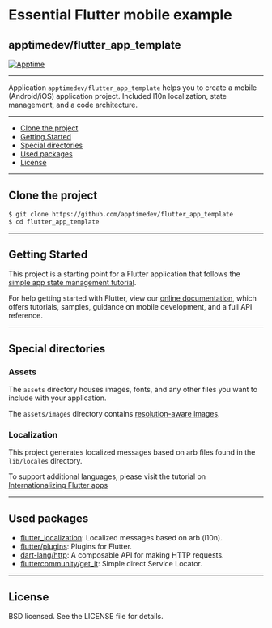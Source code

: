# Essential Flutter mobile example
## apptimedev/flutter_app_template

[![Apptime](https://apptime.dev/icons/icon-128x128.png)](https://apptime.dev)

---

Application `apptimedev/flutter_app_template` helps you to create a mobile (Android/iOS) application project. Included l10n localization, state management, and a code architecture.

---

* [Clone the project](#clone-the-project)
* [Getting Started](#getting-started)
* [Special directories](#special-directories)
* [Used packages](#used-packages)
* [License](#license)

---

## Clone the project

```sh
$ git clone https://github.com/apptimedev/flutter_app_template
$ cd flutter_app_template
```

---


## Getting Started

This project is a starting point for a Flutter application that follows the
[simple app state management
tutorial](https://flutter.dev/docs/development/data-and-backend/state-mgmt/simple).

For help getting started with Flutter, view our
[online documentation](https://flutter.dev/docs), which offers tutorials,
samples, guidance on mobile development, and a full API reference.

---

## Special directories

### Assets

The `assets` directory houses images, fonts, and any other files you want to
include with your application.

The `assets/images` directory contains [resolution-aware
images](https://flutter.dev/docs/development/ui/assets-and-images#resolution-aware).

### Localization

This project generates localized messages based on arb files found in
the `lib/locales` directory.

To support additional languages, please visit the tutorial on
[Internationalizing Flutter
apps](https://flutter.dev/docs/development/accessibility-and-localization/internationalization)

---

## Used packages

* [flutter_localization](https://docs.flutter.dev/development/accessibility-and-localization/internationalization): Localized messages based on arb (l10n).
* [flutter/plugins](https://github.com/flutter/plugins): Plugins for Flutter.
* [dart-lang/http](https://github.com/dart-lang/http): A composable API for making HTTP requests.
* [fluttercommunity/get_it](https://github.com/fluttercommunity/get_it): Simple direct Service Locator.

---

## License

BSD licensed. See the LICENSE file for details.
